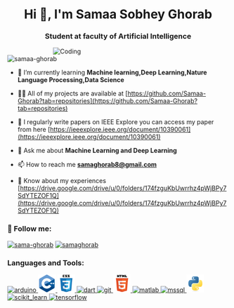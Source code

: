<h1 align="center">Hi 👋, I'm Samaa Sobhey Ghorab</h1>
<h3 align="center">Student at faculty of Artificial Intelligence</h3>
<img align="right" alt="Coding" width="400" src="https://media1.giphy.com/media/v1.Y2lkPTc5MGI3NjExcDhjcGljejh3Y2Fna3YzMW5mcmxscG41NmlsdjNrNTFkMzN1NmZjMyZlcD12MV9pbnRlcm5hbF9naWZfYnlfaWQmY3Q9Zw/5k5vZwRFZR5aZeniqb/giphy.gif">

<p align="left"> <img src="https://komarev.com/ghpvc/?username=samaa-ghorab&label=Profile%20views&color=0e75b6&style=flat" alt="samaa-ghorab" /> </p>

- 🌱 I’m currently learning **Machine learning,Deep Learning,Nature Language Processing,Data Science**

- 👨‍💻 All of my projects are available at [https://github.com/Samaa-Ghorab?tab=repositories](https://github.com/Samaa-Ghorab?tab=repositories)

- 📝 I regularly write papers on IEEE Explore you can access my paper from here [https://ieeexplore.ieee.org/document/10390061](https://ieeexplore.ieee.org/document/10390061)

- 💬 Ask me about **Machine Learning and Deep Learning**

- 📫 How to reach me **samaghorab8@gmail.com**

- 📄 Know about my experiences [https://drive.google.com/drive/u/0/folders/174fzguKbUwrrhz4pWjBPy7SdYTEZOF1Q](https://drive.google.com/drive/u/0/folders/174fzguKbUwrrhz4pWjBPy7SdYTEZOF1Q)

<h3 align="left"> 💌 Follow me:</h3>
<p align="left">
<a href="https://linkedin.com/in/sama-ghorab" target="blank"><img align="center" src="https://raw.githubusercontent.com/rahuldkjain/github-profile-readme-generator/master/src/images/icons/Social/linked-in-alt.svg" alt="sama-ghorab" height="30" width="40" /></a>
<a href="https://kaggle.com/samaghorab" target="blank"><img align="center" src="https://raw.githubusercontent.com/rahuldkjain/github-profile-readme-generator/master/src/images/icons/Social/kaggle.svg" alt="samaghorab" height="30" width="40" /></a>
</p>

<h3 align="left">Languages and Tools:</h3>
<p align="left"> <a href="https://www.arduino.cc/" target="_blank" rel="noreferrer"> <img src="https://cdn.worldvectorlogo.com/logos/arduino-1.svg" alt="arduino" width="40" height="40"/> </a> <a href="https://www.w3schools.com/cpp/" target="_blank" rel="noreferrer"> <img src="https://raw.githubusercontent.com/devicons/devicon/master/icons/cplusplus/cplusplus-original.svg" alt="cplusplus" width="40" height="40"/> </a> <a href="https://www.w3schools.com/css/" target="_blank" rel="noreferrer"> <img src="https://raw.githubusercontent.com/devicons/devicon/master/icons/css3/css3-original-wordmark.svg" alt="css3" width="40" height="40"/> </a> <a href="https://dart.dev" target="_blank" rel="noreferrer"> <img src="https://www.vectorlogo.zone/logos/dartlang/dartlang-icon.svg" alt="dart" width="40" height="40"/> </a> <a href="https://flutter.dev" target="_blank" rel="noreferrer"> <img src="https://www.vectorlogo.zone/logos/git-scm/git-scm-icon.svg" alt="git" width="40" height="40"/> </a> <a href="https://www.w3.org/html/" target="_blank" rel="noreferrer"> <img src="https://raw.githubusercontent.com/devicons/devicon/master/icons/html5/html5-original-wordmark.svg" alt="html5" width="40" height="40"/> </a> <a href="https://www.mathworks.com/" target="_blank" rel="noreferrer"> <img src="https://upload.wikimedia.org/wikipedia/commons/2/21/Matlab_Logo.png" alt="matlab" width="40" height="40"/> </a> <a href="https://www.microsoft.com/en-us/sql-server" target="_blank" rel="noreferrer"> <img src="https://www.svgrepo.com/show/303229/microsoft-sql-server-logo.svg" alt="mssql" width="40" height="40"/> </a> <a href="https://www.mysql.com/" target="_blank" rel="noreferrer">  </a>  <a href="https://www.python.org" target="_blank" rel="noreferrer"> <img src="https://raw.githubusercontent.com/devicons/devicon/master/icons/python/python-original.svg" alt="python" width="40" height="40"/> </a> <a href="https://scikit-learn.org/" target="_blank" rel="noreferrer"> <img src="https://upload.wikimedia.org/wikipedia/commons/0/05/Scikit_learn_logo_small.svg" alt="scikit_learn" width="40" height="40"/> </a> <a href="https://www.tensorflow.org" target="_blank" rel="noreferrer"> <img src="https://www.vectorlogo.zone/logos/tensorflow/tensorflow-icon.svg" alt="tensorflow" width="40" height="40"/> </a> </p>

